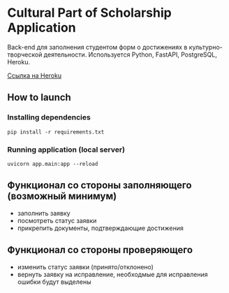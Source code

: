 # Cultural Part of Scholarship Application
Back-end для заполнения студентом форм о достижениях в культурно-творческой деятельности. Используется Python, FastAPI, PostgreSQL, Heroku.

[Ссылка на Heroku](https://culturalpart.herokuapp.com/items)

## How to launch
### Installing dependencies
    pip install -r requirements.txt
### Running application (local server)
	uvicorn app.main:app --reload

## Функционал со стороны заполняющего (возможный минимум)

- заполнить заявку
- посмотреть статус заявки
- прикрепить документы, подтверждающие достижения

## Функционал со стороны проверяющего
- изменить статус заявки (принято/отклонено)
- вернуть заявку на исправление, необходмые для исправления ошибки будут выделены

